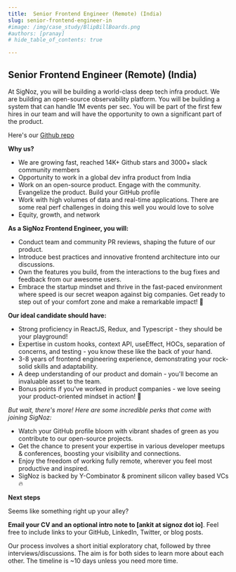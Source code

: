 ```yaml
---
title:  Senior Frontend Engineer (Remote) (India)
slug: senior-frontend-engineer-in
#image: /img/case_study/BlipBillBoards.png
#authors: [pranay]
# hide_table_of_contents: true

---
```

<head>
  <link rel="canonical" href="https://signoz.io/careers/senior-frontend-engineer-in"/>
</head>

## Senior Frontend Engineer (Remote) (India)

At SigNoz, you will be building a world-class deep tech infra product. We are building an open-source observability platform. You will be building a system that can handle 1M events per sec. You will be part of the first few hires in our team and will have the opportunity to own a significant part of the product.

Here's our [Github repo](https://github.com/SigNoz/signoz)


**Why us?**
- We are growing fast, reached 14K+ Github stars and 3000+ slack community members 
- Opportunity to work in a global dev infra product from India
- Work on an open-source product. Engage with the community. Evangelize the product. Build your GitHub profile
- Work with high volumes of data and real-time applications. There are some real perf challenges in doing this well you would love to solve
- Equity, growth, and network


**As a SigNoz Frontend Engineer, you will:**
- Conduct team and community PR reviews, shaping the future of our product.
- Introduce best practices and innovative frontend architecture into our discussions.
- Own the features you build, from the interactions to the bug fixes and feedback from our awesome users.
- Embrace the startup mindset and thrive in the fast-paced environment where speed is our secret weapon against big companies. Get ready to step out of your comfort zone and make a remarkable impact! 💪


**Our ideal candidate should have:**
- Strong proficiency in ReactJS, Redux, and Typescript - they should be your playground!
- Expertise in custom hooks, context API, useEffect, HOCs, separation of concerns, and testing - you know these like the back of your hand.
- 3-8 years of frontend engineering experience, demonstrating your rock-solid skills and adaptability.
- A deep understanding of our product and domain - you'll become an invaluable asset to the team.
- Bonus points if you've worked in product companies - we love seeing your product-oriented mindset in action! 🚀


*But wait, there's more! Here are some incredible perks that come with joining SigNoz:*
- Watch your GitHub profile bloom with vibrant shades of green as you contribute to our open-source projects.
- Get the chance to present your expertise in various developer meetups & conferences, boosting your visibility and connections.
-  Enjoy the freedom of working fully remote, wherever you feel most productive and inspired.
- SigNoz is backed by Y-Combinator & prominent silicon valley based VCs 🔥

**Next steps**

Seems like something right up your alley? 

**Email your CV and an optional  intro note to [ankit at signoz  dot io]**. Feel free to include links to your GitHub, LinkedIn, Twitter, or blog posts.

Our process involves a short initial exploratory chat, followed by three interviews/discussions. The aim is for both sides to learn more about each other. The timeline is ~10 days unless you need more time.
